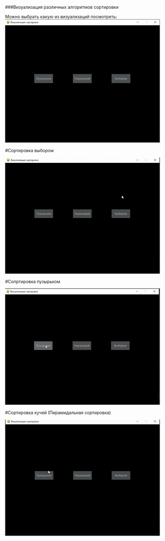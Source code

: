 ###Визуализация различных алгоритмов сортировки

Можно выбрать какую из визуализаций посмотреть:
![Начальное окно](picture.png)

#Сортировка выбором

![Пример Визуализации](selection_sort.gif)

#Сопртировка пузырьком

![Пример Визуализации](bubble_sort.gif)

#Сортировка кучей (Пирамидальная сортировка)

![Пример Визуализации](piramid_sort.gif)
